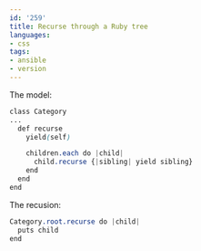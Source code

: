 ```yaml
---
id: '259'
title: Recurse through a Ruby tree
languages:
- css
tags:
- ansible
- version
---
```

The model:


```css
class Category
...
  def recurse
    yield(self)

    children.each do |child|
      child.recurse {|sibling| yield sibling}
    end
  end
end
```
    

The recusion:


```css
Category.root.recurse do |child|
  puts child
end
```
    

